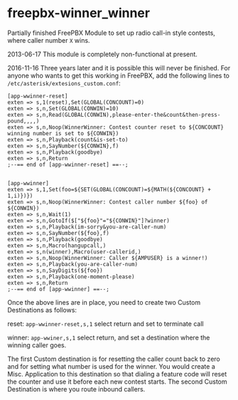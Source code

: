freepbx-winner_winner
=====================

Partially finished FreePBX Module to set up radio call-in style contests, where caller number `X` wins.

2013-06-17
This module is completely non-functional at present. 

2016-11-16
Three years later and it is possible this will never be finished. For anyone who wants to get this working in FreePBX, add the following lines to `/etc/asterisk/extesions_custom.conf`:

```
[app-wwinner-reset]
exten => s,1(reset),Set(GLOBAL(CONCOUNT)=0)
exten => s,n,Set(GLOBAL(CONWIN)=10)
exten => s,n,Read(GLOBAL(CONWIN),please-enter-the&count&then-press-pound,,,,)
exten => s,n,Noop(WinnerWinner: Contest counter reset to ${CONCOUNT} winning number is set to ${CONWIN})
exten => s,n,Playback(count&is-set-to)
exten => s,n,SayNumber(${CONWIN},f)
exten => s,n,Playback(goodbye)
exten => s,n,Return
;--== end of [app-wwinner-reset] ==--;


[app-wwinner]
exten => s,1,Set(foo=${SET(GLOBAL(CONCOUNT)=${MATH(${CONCOUNT} + 1,i)})})
exten => s,n,Noop(WinnerWinner: Contest caller number ${foo} of ${CONWIN})
exten => s,n,Wait(1)
exten => s,n,GotoIf($["${foo}"="${CONWIN}"]?winner)
exten => s,n,Playback(im-sorry&you-are-caller-num)
exten => s,n,SayNumber(${foo},f)
exten => s,n,Playback(goodbye)
exten => s,n,Macro(hangupcall,)
exten => s,n(winner),Macro(user-callerid,)
exten => s,n,Noop(WinnerWinner: Caller ${AMPUSER} is a winner!)
exten => s,n,Playback(you-are-caller-num)
exten => s,n,SayDigits(${foo})
exten => s,n,Playback(one-moment-please)
exten => s,n,Return
;--== end of [app-wwinner] ==--;
```

Once the above lines are in place, you need to create two Custom Destinations as follows:

reset: `app-wwinner-reset,s,1` select return and set to terminate call

winner: `app-wwiner,s,1` select return, and set a destination where the winning caller goes.

The first Custom destination is for resetting the caller count back to zero and for setting what number is used for the winner. You would create a Misc. Application to this destination so that dialing a feature code will reset the counter and use it before each new contest starts. The second Custom Destination is where you route inbound callers.
